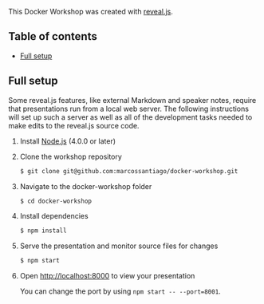 This Docker Workshop was created with [reveal.js](https://github.com/hakimel/reveal.js).

## Table of contents

- [Full setup](#full-setup)

## Full setup

Some reveal.js features, like external Markdown and speaker notes, require that presentations run from a local web server. The following instructions will set up such a server as well as all of the development tasks needed to make edits to the reveal.js source code.

1. Install [Node.js](http://nodejs.org/) (4.0.0 or later)

1. Clone the workshop repository
   ```sh
   $ git clone git@github.com:marcossantiago/docker-workshop.git
   ```

1. Navigate to the docker-workshop folder
   ```sh
   $ cd docker-workshop
   ```

1. Install dependencies
   ```sh
   $ npm install
   ```

1. Serve the presentation and monitor source files for changes
   ```sh
   $ npm start
   ```

1. Open <http://localhost:8000> to view your presentation

   You can change the port by using `npm start -- --port=8001`.